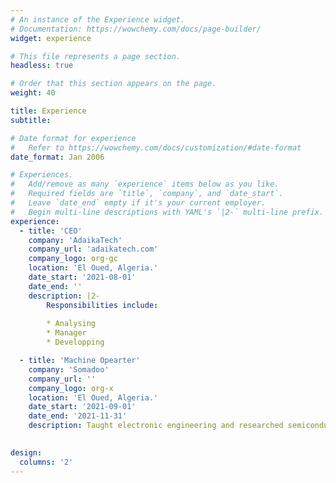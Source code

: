 ```yaml
---
# An instance of the Experience widget.
# Documentation: https://wowchemy.com/docs/page-builder/
widget: experience

# This file represents a page section.
headless: true

# Order that this section appears on the page.
weight: 40

title: Experience
subtitle:

# Date format for experience
#   Refer to https://wowchemy.com/docs/customization/#date-format
date_format: Jan 2006

# Experiences.
#   Add/remove as many `experience` items below as you like.
#   Required fields are `title`, `company`, and `date_start`.
#   Leave `date_end` empty if it's your current employer.
#   Begin multi-line descriptions with YAML's `|2-` multi-line prefix.
experience:
  - title: 'CEO'
    company: 'AdaikaTech'
    company_url: 'adaikatech.com'
    company_logo: org-gc
    location: 'El Oued, Algeria.'
    date_start: '2021-08-01'
    date_end: ''
    description: |2-
        Responsibilities include:
        
        * Analysing
        * Manager
        * Developping

  - title: 'Machine Opearter'
    company: 'Somadoo'
    company_url: ''
    company_logo: org-x
    location: 'El Oued, Algeria.'
    date_start: '2021-09-01'
    date_end: '2021-11-31'
    description: Taught electronic engineering and researched semiconductor physics.
  

design:
  columns: '2'
---
```

